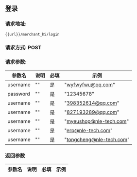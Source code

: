 ## 登录
### 请求地址:
```
{{url}}/merchant_h5/login
```
### 请求方式: POST  
### 请求参数:  

|参数名|说明|必填|示例|  
 |---|---|---|---|  
|username|""|是|"wyfwyfwu@qq.com"|  
|password|""|是|"12345678"|  
|username|""|是|"398352614@qq.com"|  
|username|""|是|"827193289@qq.com"|  
|username|""|是|"myeushop@nle-tech.com"|  
|username|""|是|"erp@nle-tech.com"|  
|username|""|是|"tongcheng@nle-tech.com"|  
### 返回参数  

|参数名|说明|必填|示例|  
 |---|---|---|---|  
